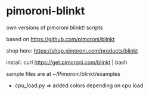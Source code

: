 # pimoroni-blinkt
own versions of pimoroni blinkt! scripts

based on https://github.com/pimoroni/blinkt

shop here: https://shop.pimoroni.com/products/blinkt

install:
curl https://get.pimoroni.com/blinkt | bash

sample files are at ~/Pimoroni/blinkt/examples

* cpu_load.py => added colors depending on cpu load
